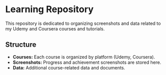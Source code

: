 # Learning Repository

This repository is dedicated to organizing screenshots and data related to my Udemy and Coursera courses and tutorials.

## Structure

- **Courses:** Each course is organized by platform (Udemy, Coursera).
- **Screenshots:** Progress and achievement screenshots are stored here.
- **Data:** Additional course-related data and documents.
